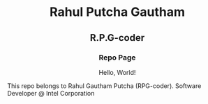 <h1 align="center"> Rahul Putcha Gautham </h1>
<h2 align="center"> R.P.G-coder </h2>
<h3 align="center"> Repo Page </h3>

<p align="center"> Hello, World! </p>

This repo belongs to Rahul Gautham Putcha (RPG-coder).
Software Developer @ Intel Corporation

